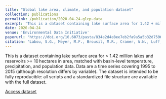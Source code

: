```yaml
---
title: "Global lake area, climate, and population dataset"
collection: publications
permalink: /publication/2020-04-24-glcp-data
excerpt: 'This is a dataset containing lake surface area for 1.42 + million lakes and reservoirs from 1995 to 2015 with basin-level temperature, precipitation, and population data.'
date: 2020-04-24
venue: 'Environmental Data Initiative'
paperurl: 'https://doi.org/10.6073/pasta/834e2d4e8ee7eb2fa9a5a5b32d759683'
citation: 'Labou, S.G., Meyer, M.F., Brousil, M.R., Cramer, A.N., Luff, B.T. 2020. Global lake area, climate, and population dataset ver 4. Environmental Data Initiative.'
---
```

This is a dataset containing lake surface area for > 1.42  million lakes and reservoirs >= 10 hectares in area, matched with basin-level temperature, precipitation, and population data. Data are a time series covering 1995 to 2015 (although resolution differs by variable). The dataset is intended to be fully reproducible: all scripts and a standardized file structure are available with the full dataset.

[Access dataset](https://doi.org/10.6073/pasta/834e2d4e8ee7eb2fa9a5a5b32d759683)
